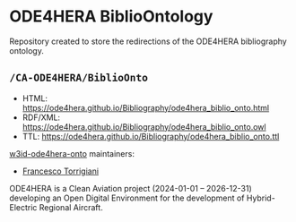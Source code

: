# ODE4HERA BiblioOntology
Repository created to store the redirections of the ODE4HERA bibliography ontology.

## `/CA-ODE4HERA/BiblioOnto`

* HTML: https://ode4hera.github.io/Bibliography/ode4hera_biblio_onto.html
* RDF/XML: https://ode4hera.github.io/Bibliography/ode4hera_biblio_onto.owl
* TTL: https://ode4hera.github.io/Bibliography/ode4hera_biblio_onto.ttl

[w3id-ode4hera-onto](https://github.com/ode4hera/w3id-ode4hera-onto) maintainers:
* [Francesco Torrigiani](https://github.com/ftorr29)

ODE4HERA is a Clean Aviation project (2024-01-01 – 2026-12-31) developing an Open Digital Environment for the development of Hybrid-Electric Regional Aircraft.
